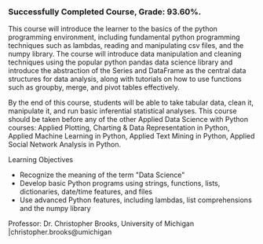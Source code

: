 ### Successfully Completed Course, Grade: 93.60%.

This course will introduce the learner to the basics of the python programming environment, including fundamental python programming techniques such as lambdas, reading and manipulating csv files, and the numpy library. The course will introduce data manipulation and cleaning techniques using the popular python pandas data science library and introduce the abstraction of the Series and DataFrame as the central data structures for data analysis, along with tutorials on how to use functions such as groupby, merge, and pivot tables effectively.

By the end of this course, students will be able to take tabular data, clean it, manipulate it, and run basic inferential statistical analyses. This course should be taken before any of the other Applied Data Science with Python courses: Applied Plotting, Charting & Data Representation in Python, Applied Machine Learning in Python, Applied Text Mining in Python, Applied Social Network Analysis in Python.

Learning Objectives
- Recognize the meaning of the term "Data Science"
- Develop basic Python programs using strings, functions, lists, dictionaries, date/time features, and files
- Use advanced Python features, including lambdas, list comprehensions and the numpy library

Professor: Dr. Christopher Brooks, University of Michigan |christopher.brooks@umichigan
